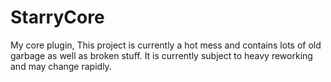 # StarryCore
My core plugin,
This project is currently a hot mess and contains lots of old garbage as well as broken stuff.
It is currently subject to heavy reworking and may change rapidly.

